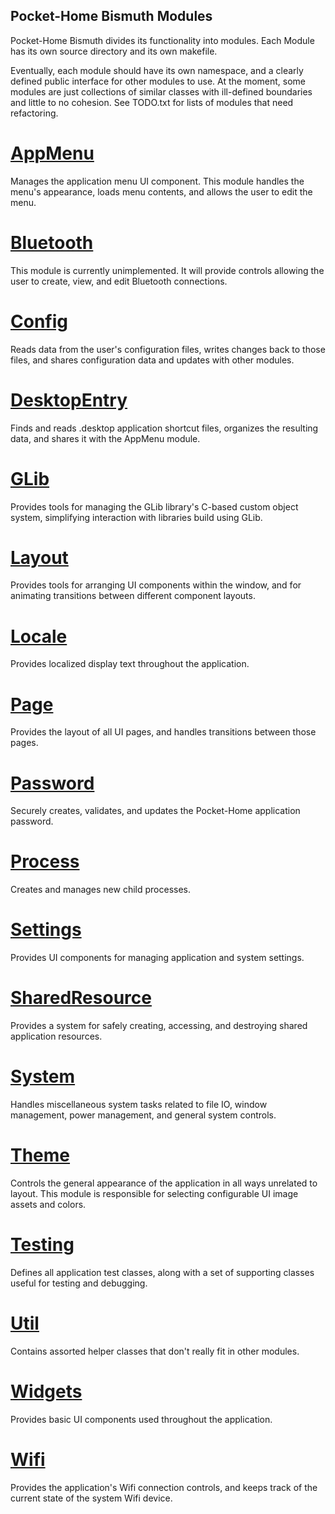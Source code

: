 ## Pocket-Home Bismuth Modules

 Pocket-Home Bismuth divides its functionality into modules. Each Module has its
own source directory and its own makefile.

 Eventually, each module should have its own namespace, and a clearly defined
public interface for other modules to use. At the moment, some modules are
just collections of similar classes with ill-defined boundaries and little to
no cohesion. See TODO.txt for lists of modules that need refactoring.

# [AppMenu](./modules/AppMenu.md)
 Manages the application menu UI component. This module handles the menu's 
appearance, loads menu contents, and allows the user to edit the menu.

# [Bluetooth](./modules/Bluetooth.md)
 This module is currently unimplemented. It will provide controls allowing the 
user to create, view, and edit Bluetooth connections.

# [Config](./modules/Config.md)
 Reads data from the user's configuration files, writes changes back to those 
files, and shares configuration data and updates with other modules.

# [DesktopEntry](./modules/DesktopEntry.md)
 Finds and reads .desktop application shortcut files, organizes the resulting
data, and shares it with the AppMenu module.

# [GLib](./modules/GLib.md)
 Provides tools for managing the GLib library's C-based custom object system, 
simplifying interaction with libraries build using GLib.

# [Layout](./modules/Layout.md)
 Provides tools for arranging UI components within the window, and for animating
transitions between different component layouts.

# [Locale](./modules/Locale.md)
 Provides localized display text throughout the application.

# [Page](./modules/Page.md)
 Provides the layout of all UI pages, and handles transitions between those 
pages.

# [Password](./modules/Password.md)
 Securely creates, validates, and updates the Pocket-Home application password.

# [Process](./modules/Process.md)
 Creates and manages new child processes.

# [Settings](./modules/Settings.md)
 Provides UI components for managing application and system settings.

# [SharedResource](./modules/SharedResource.md)
 Provides a system for safely creating, accessing, and destroying shared
application resources.

# [System](./modules/System.md)
 Handles miscellaneous system tasks related to file IO, window management,
power management, and general system controls.

# [Theme](./modules/Theme.md)
 Controls the general appearance of the application in all ways unrelated to
layout. This module is responsible for selecting configurable UI image assets
and colors.

# [Testing](./modules/Testing.md)
 Defines all application test classes, along with a set of supporting classes
useful for testing and debugging.

# [Util](./modules/Util.md)
 Contains assorted helper classes that don't really fit in other modules.

# [Widgets](./modules/Widgets.md)
 Provides basic UI components used throughout the application.

# [Wifi](./modules/Wifi.md)
 Provides the application's Wifi connection controls, and keeps track of the
current state of the system Wifi device.
